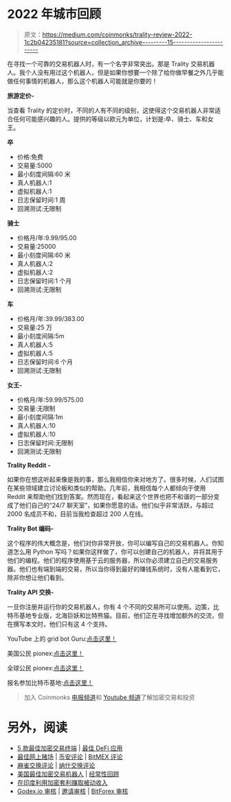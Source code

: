 # 2022 年城市回顾

> 原文：<https://medium.com/coinmonks/trality-review-2022-1c2b04235181?source=collection_archive---------15----------------------->

在寻找一个可靠的交易机器人时，有一个名字非常突出。那是 Trality 交易机器人。我个人没有用过这个机器人，但是如果你想要一个除了给你做早餐之外几乎能做任何事情的机器人，那么这个机器人可能就是你要的！

**旅游定价-**

当查看 Trality 的定价时，不同的人有不同的级别，这使得这个交易机器人非常适合任何可能感兴趣的人。提供的等级以欧元为单位，计划是:卒、骑士、车和女王。

**卒**

*   价格:免费
*   交易量:5000
*   最小刻度间隔:60 米
*   真人机器人:1
*   虚拟机器人:1
*   日志保留时间:1 周
*   回溯测试:无限制

**骑士**

*   价格月/年:9.99/95.00
*   交易量:25000
*   最小刻度间隔:60 米
*   真人机器人:2
*   虚拟机器人:2
*   日志保留时间:1 个月
*   回溯测试:无限制

**车**

*   价格月/年:39.99/383.00
*   交易量:25 万
*   最小刻度间隔:5m
*   真人机器人:5
*   虚拟机器人:5
*   日志保留时间:6 个月
*   回溯测试:无限制

**女王-**

*   价格月/年:59.99/575.00
*   交易量:无限制
*   最小刻度间隔:1m
*   真人机器人:10
*   虚拟机器人:10
*   日志保留时间:无限制
*   回溯测试:无限制

**Trality Reddit -**

如果你在想这听起来像是我的事，那么我相信你来对地方了。很多时候，人们试图在某些领域建立讨论板和类似的帮助。几年前，我相信每个人都倾向于使用 Reddit 来帮助他们找到答案。然而现在，看起来这个世界也把不和谐的一部分变成了他们自己的“24/7 聊天室”，如果你愿意的话。他们似乎非常活跃，与超过 2000 名成员不和，目前当我检查超过 200 人在线。

**Trality Bot 编码-**

这个程序的伟大概念是，他们对你非常开放，你可以编写自己的交易机器人。你知道怎么用 Python 写吗？如果你这样做了，你可以创建自己的机器人，并将其用于他们的编程。他们的程序使用基于云的服务器，所以你必须建立自己的交易服务器。他们也有端到端的交易，所以当你得到最好的赚钱系统时，没有人能看到它，除非你想让他们看到。

**Trality API 交换-**

一旦你注册并运行你的交易机器人，你有 4 个不同的交易所可以使用。边策，比特币基地专业版，北海巨妖和比特熊猫。目前，他们正在寻找增加额外的交流，但在撰写本文时，他们只有这 4 个支持。

YouTube 上的 grid bot Guru:[点击这里！](https://www.youtube.com/c/gridbotguru)

美国公民 pionex:[点击这里！](https://pionex.us/en-US/sign/ref/RnIZeirs)

全球公民 pionex:[点击这里！](https://www.pionex.com/en-US/sign/ref/zVt0KmHU)

报名参加比特币基地:[点击这里！](https://www.coinbase.com/join/wyatt_h)

> 加入 Coinmonks [电报频道](https://t.me/coincodecap)和 [Youtube 频道](https://www.youtube.com/c/coinmonks/videos)了解加密交易和投资

# 另外，阅读

*   [5 款最佳加密交易终端](https://coincodecap.com/crypto-trading-terminals) | [最佳 DeFi 应用](https://coincodecap.com/best-defi-apps)
*   [最佳网上赌场](https://coincodecap.com/best-online-casinos) | [币安评论](/coinmonks/binance-review-ee10d3bf3b6e) | [BitMEX 评论](https://coincodecap.com/bitmex-review)
*   [麻雀交换评论](https://coincodecap.com/sparrow-exchange-review) | [纳什交换评论](https://coincodecap.com/nash-exchange-review)
*   [美国最佳加密交易机器人](https://coincodecap.com/crypto-trading-bots-in-the-us) | [经常性回顾](https://coincodecap.com/changelly-review)
*   [在印度利用加密套利赚取被动收入](https://coincodecap.com/crypto-arbitrage-in-india)
*   [Godex.io 审核](/coinmonks/godex-io-review-7366086519fb) | [邀请审核](/coinmonks/invity-review-70f3030c0502) | [BitForex 审核](https://coincodecap.com/bitforex-review)
